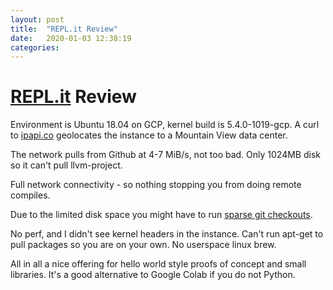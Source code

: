 ```yaml
---
layout: post
title:  "REPL.it Review"
date:   2020-01-03 12:38:19
categories: 
---
```



# [REPL.it](https://repl.it/) Review

Environment is Ubuntu 18.04 on GCP, kernel build is 5.4.0-1019-gcp. A curl to [ipapi.co](https://ipapi.co/) geolocates the instance to a Mountain View data center.

The network pulls from Github at 4-7 MiB/s, not too bad. Only 1024MB disk so it can't pull llvm-project. 

Full network connectivity - so nothing stopping you from doing remote compiles.

Due to the limited disk space you might have to run [sparse git checkouts](https://github.blog/2020-01-17-bring-your-monorepo-down-to-size-with-sparse-checkout/).

No perf, and I didn't see kernel headers in the instance. Can't run apt-get to pull packages so you are on your own. No userspace linux brew.

All in all a nice offering for hello world style proofs of concept and small libraries. It's a good alternative to Google Colab if you do not Python. 


